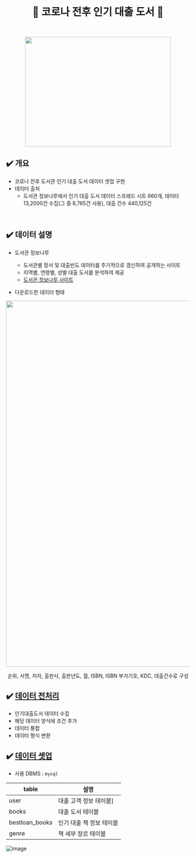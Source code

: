 <div align=center><h1>📖 코로나 전후 인기 대출 도서 📖</h1></div><br/>

<p align="center">
	<img src="https://user-images.githubusercontent.com/109563978/205206370-5b8383ba-c198-4105-be13-ffd4bed0213c.jpg" width="400" height="300">
</p>

## ✔️ 개요
* 코로나 전후 도서관 인기 대출 도서 데이터 셋업 구현
* 데이터 출처
  * 도서관 정보나루에서 인기 대출 도서 데이터 스프레드 시트 660개, 데이터 13,2000건 수집(그 중 8,765건 사용), 대출 건수 440,125건
<br/>

## ✔️ 데이터 설명
* 도서관 정보나루
  * 도서관별 장서 및 대출빈도 데이터를 주기적으로 갱신하여 공개하는 사이트
  * 지역별, 연령별, 성별 대출 도서를 분석하여 제공
  * [도서관 정보나루 사이트](https://www.data4library.kr)

* 다운로드한 데이터 형태
<img src="https://user-images.githubusercontent.com/109563978/205204129-2ff7b914-811b-4854-835f-6db0c494bda8.png" width="1000">
<p align="center">순위, 서명, 저자, 출판사, 출판년도, 월, ISBN, ISBN 부가기호, KDC, 대출건수로 구성</p>

 ## ✔️ [데이터 전처리](https://github.com/LibraryBestseller/data_setup/blob/main/data-processing/data-processing__.md)
- 인기대출도서 데이터 수집
- 해당 데이터 양식에 조건 추가
- 데이터 통합
- 데이터 형식 변환
 
 
 ## ✔️ [데이터 셋업](https://github.com/LibraryBestseller/data_setup/blob/main/data-setup/data-setup__.md)
- 사용 DBMS : `mysql`

|table|설명|
|------|---|
|user|대출 고객 정보 테이블]
|books|대출 도서 테이블|
|bestloan_books|인기 대출 책 정보 테이블|
|genre|책 세부 장르 테이블|

![image](https://user-images.githubusercontent.com/84497369/205215778-2918bd01-3ed7-445d-9bc9-aa272f855d56.png)
